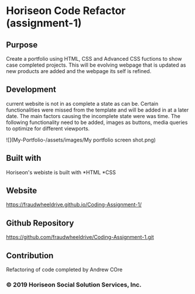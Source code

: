 # Horiseon Code Refactor (assignment-1)

## Purpose
Create a portfolio using HTML, CSS and Advanced CSS fuctions to show case completed projects.
This will be evolving webpage that is updated as new products are added and the webpage its self is 
refined. 

## Development
current website is not in as complete a state as can be. Certain functionalities were missed from the template 
and will be added in at a later date. The main factors causing the incomplete state were was time. The following 
functionality need to be added, images as buttons, media queries to optimize for different viewports. 

![](My-Portfolio-/assets/images/My portfolio screen shot.png)




##  Built with 
Horiseon's webiste is built with 
*HTML
*CSS

## Website 
https://fraudwheeldrive.github.io/Coding-Assignment-1/
## Github Repository 
https://github.com/fraudwheeldrive/Coding-Assignment-1.git

## Contribution 
Refactoring of code completed by Andrew COre 

### © 2019 Horiseon Social Solution Services, Inc.

